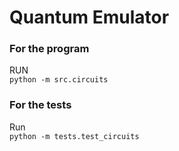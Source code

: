# Quantum Emulator


### For the program
RUN  
```python -m src.circuits```

### For the tests
Run  
```python -m tests.test_circuits```